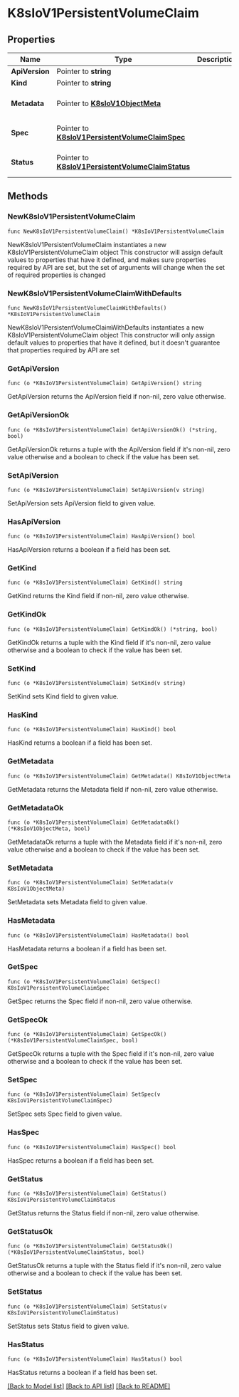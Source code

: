 # K8sIoV1PersistentVolumeClaim

## Properties

Name | Type | Description | Notes
------------ | ------------- | ------------- | -------------
**ApiVersion** | Pointer to **string** |  | [optional] 
**Kind** | Pointer to **string** |  | [optional] 
**Metadata** | Pointer to [**K8sIoV1ObjectMeta**](K8sIoV1ObjectMeta.md) |  | [optional] [default to {}]
**Spec** | Pointer to [**K8sIoV1PersistentVolumeClaimSpec**](K8sIoV1PersistentVolumeClaimSpec.md) |  | [optional] [default to {}]
**Status** | Pointer to [**K8sIoV1PersistentVolumeClaimStatus**](K8sIoV1PersistentVolumeClaimStatus.md) |  | [optional] [default to {}]

## Methods

### NewK8sIoV1PersistentVolumeClaim

`func NewK8sIoV1PersistentVolumeClaim() *K8sIoV1PersistentVolumeClaim`

NewK8sIoV1PersistentVolumeClaim instantiates a new K8sIoV1PersistentVolumeClaim object
This constructor will assign default values to properties that have it defined,
and makes sure properties required by API are set, but the set of arguments
will change when the set of required properties is changed

### NewK8sIoV1PersistentVolumeClaimWithDefaults

`func NewK8sIoV1PersistentVolumeClaimWithDefaults() *K8sIoV1PersistentVolumeClaim`

NewK8sIoV1PersistentVolumeClaimWithDefaults instantiates a new K8sIoV1PersistentVolumeClaim object
This constructor will only assign default values to properties that have it defined,
but it doesn't guarantee that properties required by API are set

### GetApiVersion

`func (o *K8sIoV1PersistentVolumeClaim) GetApiVersion() string`

GetApiVersion returns the ApiVersion field if non-nil, zero value otherwise.

### GetApiVersionOk

`func (o *K8sIoV1PersistentVolumeClaim) GetApiVersionOk() (*string, bool)`

GetApiVersionOk returns a tuple with the ApiVersion field if it's non-nil, zero value otherwise
and a boolean to check if the value has been set.

### SetApiVersion

`func (o *K8sIoV1PersistentVolumeClaim) SetApiVersion(v string)`

SetApiVersion sets ApiVersion field to given value.

### HasApiVersion

`func (o *K8sIoV1PersistentVolumeClaim) HasApiVersion() bool`

HasApiVersion returns a boolean if a field has been set.

### GetKind

`func (o *K8sIoV1PersistentVolumeClaim) GetKind() string`

GetKind returns the Kind field if non-nil, zero value otherwise.

### GetKindOk

`func (o *K8sIoV1PersistentVolumeClaim) GetKindOk() (*string, bool)`

GetKindOk returns a tuple with the Kind field if it's non-nil, zero value otherwise
and a boolean to check if the value has been set.

### SetKind

`func (o *K8sIoV1PersistentVolumeClaim) SetKind(v string)`

SetKind sets Kind field to given value.

### HasKind

`func (o *K8sIoV1PersistentVolumeClaim) HasKind() bool`

HasKind returns a boolean if a field has been set.

### GetMetadata

`func (o *K8sIoV1PersistentVolumeClaim) GetMetadata() K8sIoV1ObjectMeta`

GetMetadata returns the Metadata field if non-nil, zero value otherwise.

### GetMetadataOk

`func (o *K8sIoV1PersistentVolumeClaim) GetMetadataOk() (*K8sIoV1ObjectMeta, bool)`

GetMetadataOk returns a tuple with the Metadata field if it's non-nil, zero value otherwise
and a boolean to check if the value has been set.

### SetMetadata

`func (o *K8sIoV1PersistentVolumeClaim) SetMetadata(v K8sIoV1ObjectMeta)`

SetMetadata sets Metadata field to given value.

### HasMetadata

`func (o *K8sIoV1PersistentVolumeClaim) HasMetadata() bool`

HasMetadata returns a boolean if a field has been set.

### GetSpec

`func (o *K8sIoV1PersistentVolumeClaim) GetSpec() K8sIoV1PersistentVolumeClaimSpec`

GetSpec returns the Spec field if non-nil, zero value otherwise.

### GetSpecOk

`func (o *K8sIoV1PersistentVolumeClaim) GetSpecOk() (*K8sIoV1PersistentVolumeClaimSpec, bool)`

GetSpecOk returns a tuple with the Spec field if it's non-nil, zero value otherwise
and a boolean to check if the value has been set.

### SetSpec

`func (o *K8sIoV1PersistentVolumeClaim) SetSpec(v K8sIoV1PersistentVolumeClaimSpec)`

SetSpec sets Spec field to given value.

### HasSpec

`func (o *K8sIoV1PersistentVolumeClaim) HasSpec() bool`

HasSpec returns a boolean if a field has been set.

### GetStatus

`func (o *K8sIoV1PersistentVolumeClaim) GetStatus() K8sIoV1PersistentVolumeClaimStatus`

GetStatus returns the Status field if non-nil, zero value otherwise.

### GetStatusOk

`func (o *K8sIoV1PersistentVolumeClaim) GetStatusOk() (*K8sIoV1PersistentVolumeClaimStatus, bool)`

GetStatusOk returns a tuple with the Status field if it's non-nil, zero value otherwise
and a boolean to check if the value has been set.

### SetStatus

`func (o *K8sIoV1PersistentVolumeClaim) SetStatus(v K8sIoV1PersistentVolumeClaimStatus)`

SetStatus sets Status field to given value.

### HasStatus

`func (o *K8sIoV1PersistentVolumeClaim) HasStatus() bool`

HasStatus returns a boolean if a field has been set.


[[Back to Model list]](../README.md#documentation-for-models) [[Back to API list]](../README.md#documentation-for-api-endpoints) [[Back to README]](../README.md)


